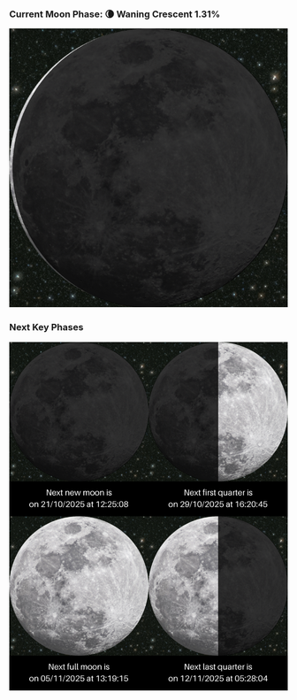 ### Current Moon Phase: 🌘 Waning Crescent 1.31%
![Moon Phase](moonphase.png)
### Next Key Phases
![Gallery](gallery.png)